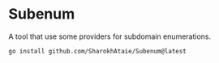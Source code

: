 # Subenum
A tool that use some providers for subdomain enumerations.
```
go install github.com/SharokhAtaie/Subenum@latest
```
